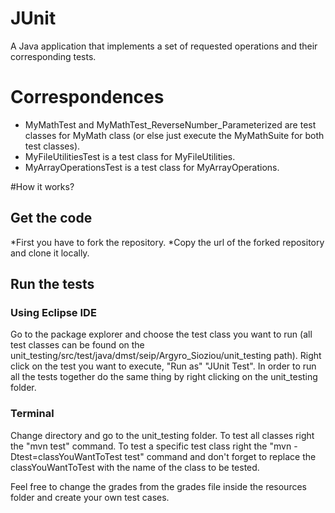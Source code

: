 # JUnit
A Java application that implements a set of requested operations and their corresponding tests.

# Correspondences
* MyMathTest and MyMathTest_ReverseNumber_Parameterized are test classes for MyMath class (or else just execute the MyMathSuite for both test classes).
* MyFileUtilitiesTest is a test class for MyFileUtilities.
* MyArrayOperationsTest is a test class for MyArrayOperations.

#How it works?

## Get the code ##
*First you have to fork the repository.
*Copy the url of the forked repository and clone it locally.

## Run the tests ##

### Using Eclipse IDE ###
Go to the package explorer and choose the test class you want to run (all test classes can be found on the unit_testing/src/test/java/dmst/seip/Argyro_Sioziou/unit_testing path). Right click on the test you want to execute, "Run as" "JUnit Test". In order to run all the tests together do the same thing by right clicking on the unit_testing folder. 

### Terminal ### 
Change directory and go to the unit_testing folder. To test all classes right the "mvn test" command. To test a specific test class right the "mvn -Dtest=classYouWantToTest test" command and don't forget to replace the classYouWantToTest with the name of the class to be tested. 

Feel free to change the grades from the grades file inside the resources folder and create your own test cases.